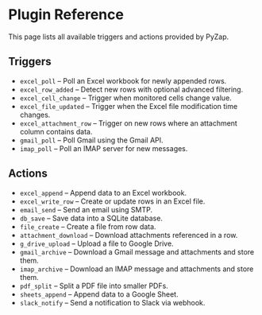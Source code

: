 # Plugin Reference

This page lists all available triggers and actions provided by PyZap.

## Triggers

- `excel_poll` – Poll an Excel workbook for newly appended rows.
- `excel_row_added` – Detect new rows with optional advanced filtering.
- `excel_cell_change` – Trigger when monitored cells change value.
- `excel_file_updated` – Trigger when the Excel file modification time changes.
- `excel_attachment_row` – Trigger on new rows where an attachment column contains data.
- `gmail_poll` – Poll Gmail using the Gmail API.
- `imap_poll` – Poll an IMAP server for new messages.

## Actions

- `excel_append` – Append data to an Excel workbook.
- `excel_write_row` – Create or update rows in an Excel file.
- `email_send` – Send an email using SMTP.
- `db_save` – Save data into a SQLite database.
- `file_create` – Create a file from row data.
- `attachment_download` – Download attachments referenced in a row.
- `g_drive_upload` – Upload a file to Google Drive.
- `gmail_archive` – Download a Gmail message and attachments and store them.
- `imap_archive` – Download an IMAP message and attachments and store them.
- `pdf_split` – Split a PDF file into smaller PDFs.
- `sheets_append` – Append data to a Google Sheet.
- `slack_notify` – Send a notification to Slack via webhook.

